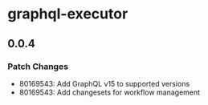 # graphql-executor

## 0.0.4

### Patch Changes

- 80169543: Add GraphQL v15 to supported versions
- 80169543: Add changesets for workflow management
